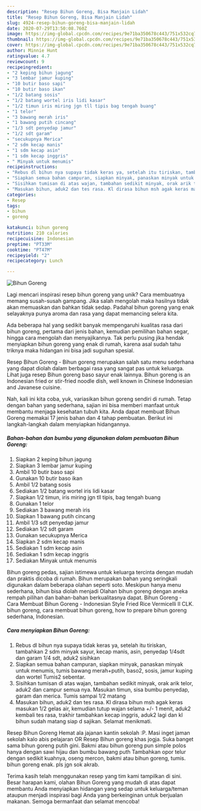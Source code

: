 ```yaml
---
description: "Resep Bihun Goreng, Bisa Manjain Lidah"
title: "Resep Bihun Goreng, Bisa Manjain Lidah"
slug: 4924-resep-bihun-goreng-bisa-manjain-lidah
date: 2020-07-29T13:50:08.760Z
image: https://img-global.cpcdn.com/recipes/9e71ba350678c443/751x532cq70/bihun-goreng-foto-resep-utama.jpg
thumbnail: https://img-global.cpcdn.com/recipes/9e71ba350678c443/751x532cq70/bihun-goreng-foto-resep-utama.jpg
cover: https://img-global.cpcdn.com/recipes/9e71ba350678c443/751x532cq70/bihun-goreng-foto-resep-utama.jpg
author: Minnie Hunt
ratingvalue: 4.7
reviewcount: 9
recipeingredient:
- "2 keping bihun jagung"
- "3 lembar jamur kuping"
- "10 butir baso sapi"
- "10 butir baso ikan"
- "1/2 batang sosis"
- "1/2 batang wortel iris lidi kasar"
- "1/2 timun iris miring jgn tll tipis bag tengah buang"
- "1 telor"
- "3 bawang merah iris"
- "1 bawang putih cincang"
- "1/3 sdt penyedap jamur"
- "1/2 sdt garam"
- "secukupnya Merica"
- "2 sdm kecap manis"
- "1 sdm kecap asin"
- "1 sdm kecap inggris"
- " Minyak untuk menumis"
recipeinstructions:
- "Rebus dl bihun nya supaya tidak keras ya, setelah itu tiriskan, tambahkan 2 sdm minyak sayur, kecap manis, asin, penyedap 1/4sdt dan garam 1/4 sdt, aduk2 sisihkan"
- "Siapkan semua bahan campuran, siapkan minyak, panaskan minyak untuk menumis, tumis bawang merah+putih, baso2, sosis, jamur kuping dan wortel Tumis2 sebentar."
- "Sisihkan tumisan di atas wajan, tambahan sedikit minyak, orak arik telor, aduk2 dan campur semua nya. Masukan timun, sisa bumbu penyedap, garam dan merica. Tumis sampai 1/2 matang"
- "Masukan bihun, aduk2 dan tes rasa. Kl dirasa bihun msh agak keras masukan 1/2 gelas air, kemudian tutup wajan selama +/- 1 menit, aduk2 kembali tes rasa, trakhir tambahkan kecap inggris, aduk2 lagi dan kl bihun sudah matang siap d sajikan. Selamat menikmati."
categories:
- Resep
tags:
- bihun
- goreng

katakunci: bihun goreng 
nutrition: 210 calories
recipecuisine: Indonesian
preptime: "PT33M"
cooktime: "PT47M"
recipeyield: "2"
recipecategory: Lunch

---
```



![Bihun Goreng](https://img-global.cpcdn.com/recipes/9e71ba350678c443/751x532cq70/bihun-goreng-foto-resep-utama.jpg)

Lagi mencari inspirasi resep bihun goreng yang unik? Cara membuatnya memang susah-susah gampang. Jika salah mengolah maka hasilnya tidak akan memuaskan dan bahkan tidak sedap. Padahal bihun goreng yang enak selayaknya punya aroma dan rasa yang dapat memancing selera kita.

Ada beberapa hal yang sedikit banyak mempengaruhi kualitas rasa dari bihun goreng, pertama dari jenis bahan, kemudian pemilihan bahan segar, hingga cara mengolah dan menyajikannya. Tak perlu pusing jika hendak menyiapkan bihun goreng yang enak di rumah, karena asal sudah tahu triknya maka hidangan ini bisa jadi suguhan spesial.

Resep Bihun Goreng - Bihun goreng merupakan salah satu menu sederhana yang dapat diolah dalam berbagai rasa yang sangat pas untuk keluarga. Lihat juga resep Bihun goreng baso sayur enak lainnya. Bihun goreng is an Indonesian fried or stir-fried noodle dish, well known in Chinese Indonesian and Javanese cuisine.


Nah, kali ini kita coba, yuk, variasikan bihun goreng sendiri di rumah. Tetap dengan bahan yang sederhana, sajian ini bisa memberi manfaat untuk membantu menjaga kesehatan tubuh kita. Anda dapat membuat Bihun Goreng memakai 17 jenis bahan dan 4 tahap pembuatan. Berikut ini langkah-langkah dalam menyiapkan hidangannya.

<!--inarticleads1-->

##### Bahan-bahan dan bumbu yang digunakan dalam pembuatan Bihun Goreng:

1. Siapkan 2 keping bihun jagung
1. Siapkan 3 lembar jamur kuping
1. Ambil 10 butir baso sapi
1. Gunakan 10 butir baso ikan
1. Ambil 1/2 batang sosis
1. Sediakan 1/2 batang wortel iris lidi kasar
1. Siapkan 1/2 timun, iris miring jgn tll tipis, bag tengah buang
1. Gunakan 1 telor
1. Sediakan 3 bawang merah iris
1. Siapkan 1 bawang putih cincang
1. Ambil 1/3 sdt penyedap jamur
1. Sediakan 1/2 sdt garam
1. Gunakan secukupnya Merica
1. Siapkan 2 sdm kecap manis
1. Sediakan 1 sdm kecap asin
1. Sediakan 1 sdm kecap inggris
1. Sediakan  Minyak untuk menumis


Bihun goreng pedas, sajian istimewa untuk keluarga tercinta dengan mudah dan praktis dicoba di rumah. Bihun merupakan bahan yang seringkali digunakan dalam beberapa olahan seperti soto. Meskipun hanya menu sederhana, bihun bisa diolah menjadi Olahan bihun goreng dengan aneka rempah pilihan dan bahan-bahan berkualitasnya dapat. Bihun Goreng - Cara Membuat Bihun Goreng - Indonesian Style Fried Rice Vermicelli II CLK. bihun goreng, cara membuat bihun goreng, how to prepare bihun goreng sederhana, Indonesian. 

<!--inarticleads2-->

##### Cara menyiapkan Bihun Goreng:

1. Rebus dl bihun nya supaya tidak keras ya, setelah itu tiriskan, tambahkan 2 sdm minyak sayur, kecap manis, asin, penyedap 1/4sdt dan garam 1/4 sdt, aduk2 sisihkan
1. Siapkan semua bahan campuran, siapkan minyak, panaskan minyak untuk menumis, tumis bawang merah+putih, baso2, sosis, jamur kuping dan wortel Tumis2 sebentar.
1. Sisihkan tumisan di atas wajan, tambahan sedikit minyak, orak arik telor, aduk2 dan campur semua nya. Masukan timun, sisa bumbu penyedap, garam dan merica. Tumis sampai 1/2 matang
1. Masukan bihun, aduk2 dan tes rasa. Kl dirasa bihun msh agak keras masukan 1/2 gelas air, kemudian tutup wajan selama +/- 1 menit, aduk2 kembali tes rasa, trakhir tambahkan kecap inggris, aduk2 lagi dan kl bihun sudah matang siap d sajikan. Selamat menikmati.


Resep Bihun Goreng Hemat ala jajanan kantin sekolah :P. Masi inget jaman sekolah kalo abis pelajaran OR Resep Bihun goreng khas jogja. Suka banget sama bihun goreng putih gini. Bakmi atau bihun goreng pun simple polos hanya dengan sawi hijau dan bumbu bawang puth Tambahkan opor telur dengan sedikit kuahnya, oseng mercon, bakmi atau bihun goreng, tumis. bihun goreng enak. pls jgn sok akrab. 

Terima kasih telah menggunakan resep yang tim kami tampilkan di sini. Besar harapan kami, olahan Bihun Goreng yang mudah di atas dapat membantu Anda menyiapkan hidangan yang sedap untuk keluarga/teman ataupun menjadi inspirasi bagi Anda yang berkeinginan untuk berjualan makanan. Semoga bermanfaat dan selamat mencoba!
